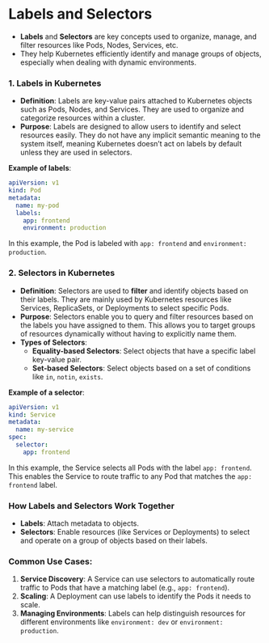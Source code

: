 # Labels and Selectors

- **Labels** and **Selectors** are key concepts used to organize, manage, and filter resources like Pods, Nodes, Services, etc. 
- They help Kubernetes efficiently identify and manage groups of objects, especially when dealing with dynamic environments.

### 1. **Labels in Kubernetes**
   - **Definition**: Labels are key-value pairs attached to Kubernetes objects such as Pods, Nodes, and Services. They are used to organize and categorize resources within a cluster.
   - **Purpose**: Labels are designed to allow users to identify and select resources easily. They do not have any implicit semantic meaning to the system itself, meaning Kubernetes doesn’t act on labels by default unless they are used in selectors.
   
   **Example of labels**:
   ```yaml
   apiVersion: v1
   kind: Pod
   metadata:
     name: my-pod
     labels:
       app: frontend
       environment: production
   ```

   In this example, the Pod is labeled with `app: frontend` and `environment: production`.

### 2. **Selectors in Kubernetes**
   - **Definition**: Selectors are used to **filter** and identify objects based on their labels. They are mainly used by Kubernetes resources like Services, ReplicaSets, or Deployments to select specific Pods.
   - **Purpose**: Selectors enable you to query and filter resources based on the labels you have assigned to them. This allows you to target groups of resources dynamically without having to explicitly name them.
   - **Types of Selectors**:
     - **Equality-based Selectors**: Select objects that have a specific label key-value pair.
     - **Set-based Selectors**: Select objects based on a set of conditions like `in`, `notin`, `exists`.

   **Example of a selector**:
   ```yaml
   apiVersion: v1
   kind: Service
   metadata:
     name: my-service
   spec:
     selector:
       app: frontend
   ```

   In this example, the Service selects all Pods with the label `app: frontend`. This enables the Service to route traffic to any Pod that matches the `app: frontend` label.

### **How Labels and Selectors Work Together**
   - **Labels**: Attach metadata to objects.
   - **Selectors**: Enable resources (like Services or Deployments) to select and operate on a group of objects based on their labels.

### **Common Use Cases**:
1. **Service Discovery**: A Service can use selectors to automatically route traffic to Pods that have a matching label (e.g., `app: frontend`).
2. **Scaling**: A Deployment can use labels to identify the Pods it needs to scale.
3. **Managing Environments**: Labels can help distinguish resources for different environments like `environment: dev` or `environment: production`.

